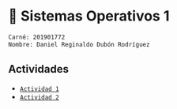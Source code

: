 # 🚀 Sistemas Operativos 1

```bash
Carné: 201901772
Nombre: Daniel Reginaldo Dubón Rodríguez
```

## Actividades

- [`Actividad 1`](./actividad1/README.md)
- [`Actividad 2`](./actividad2)